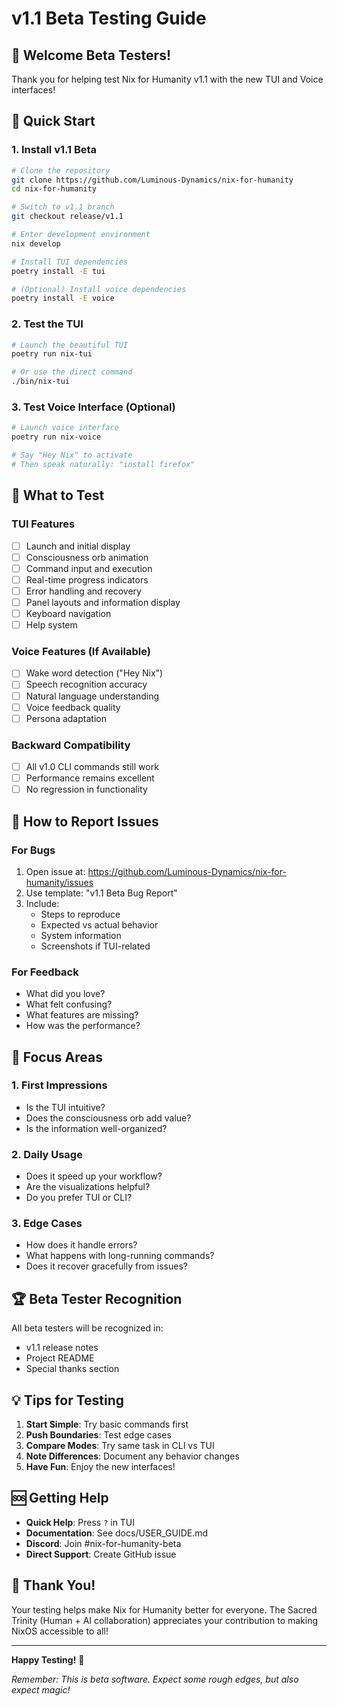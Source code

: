 # v1.1 Beta Testing Guide

## 🎉 Welcome Beta Testers!

Thank you for helping test Nix for Humanity v1.1 with the new TUI and Voice interfaces!

## 🚀 Quick Start

### 1. Install v1.1 Beta

```bash
# Clone the repository
git clone https://github.com/Luminous-Dynamics/nix-for-humanity
cd nix-for-humanity

# Switch to v1.1 branch
git checkout release/v1.1

# Enter development environment
nix develop

# Install TUI dependencies
poetry install -E tui

# (Optional) Install voice dependencies
poetry install -E voice
```

### 2. Test the TUI

```bash
# Launch the beautiful TUI
poetry run nix-tui

# Or use the direct command
./bin/nix-tui
```

### 3. Test Voice Interface (Optional)

```bash
# Launch voice interface
poetry run nix-voice

# Say "Hey Nix" to activate
# Then speak naturally: "install firefox"
```

## 🧪 What to Test

### TUI Features
- [ ] Launch and initial display
- [ ] Consciousness orb animation
- [ ] Command input and execution
- [ ] Real-time progress indicators
- [ ] Error handling and recovery
- [ ] Panel layouts and information display
- [ ] Keyboard navigation
- [ ] Help system

### Voice Features (If Available)
- [ ] Wake word detection ("Hey Nix")
- [ ] Speech recognition accuracy
- [ ] Natural language understanding
- [ ] Voice feedback quality
- [ ] Persona adaptation

### Backward Compatibility
- [ ] All v1.0 CLI commands still work
- [ ] Performance remains excellent
- [ ] No regression in functionality

## 📝 How to Report Issues

### For Bugs
1. Open issue at: https://github.com/Luminous-Dynamics/nix-for-humanity/issues
2. Use template: "v1.1 Beta Bug Report"
3. Include:
   - Steps to reproduce
   - Expected vs actual behavior
   - System information
   - Screenshots if TUI-related

### For Feedback
- What did you love?
- What felt confusing?
- What features are missing?
- How was the performance?

## 🎯 Focus Areas

### 1. First Impressions
- Is the TUI intuitive?
- Does the consciousness orb add value?
- Is the information well-organized?

### 2. Daily Usage
- Does it speed up your workflow?
- Are the visualizations helpful?
- Do you prefer TUI or CLI?

### 3. Edge Cases
- How does it handle errors?
- What happens with long-running commands?
- Does it recover gracefully from issues?

## 🏆 Beta Tester Recognition

All beta testers will be recognized in:
- v1.1 release notes
- Project README
- Special thanks section

## 💡 Tips for Testing

1. **Start Simple**: Try basic commands first
2. **Push Boundaries**: Test edge cases
3. **Compare Modes**: Try same task in CLI vs TUI
4. **Note Differences**: Document any behavior changes
5. **Have Fun**: Enjoy the new interfaces!

## 🆘 Getting Help

- **Quick Help**: Press `?` in TUI
- **Documentation**: See docs/USER_GUIDE.md
- **Discord**: Join #nix-for-humanity-beta
- **Direct Support**: Create GitHub issue

## 🙏 Thank You!

Your testing helps make Nix for Humanity better for everyone. The Sacred Trinity (Human + AI collaboration) appreciates your contribution to making NixOS accessible to all!

---

**Happy Testing!** 🌟

*Remember: This is beta software. Expect some rough edges, but also expect magic!*
